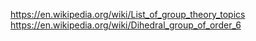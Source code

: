 https://en.wikipedia.org/wiki/List_of_group_theory_topics
https://en.wikipedia.org/wiki/Dihedral_group_of_order_6